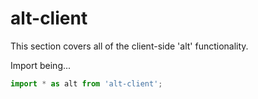 # alt-client

This section covers all of the client-side 'alt' functionality.

Import being...

```js
import * as alt from 'alt-client';
```